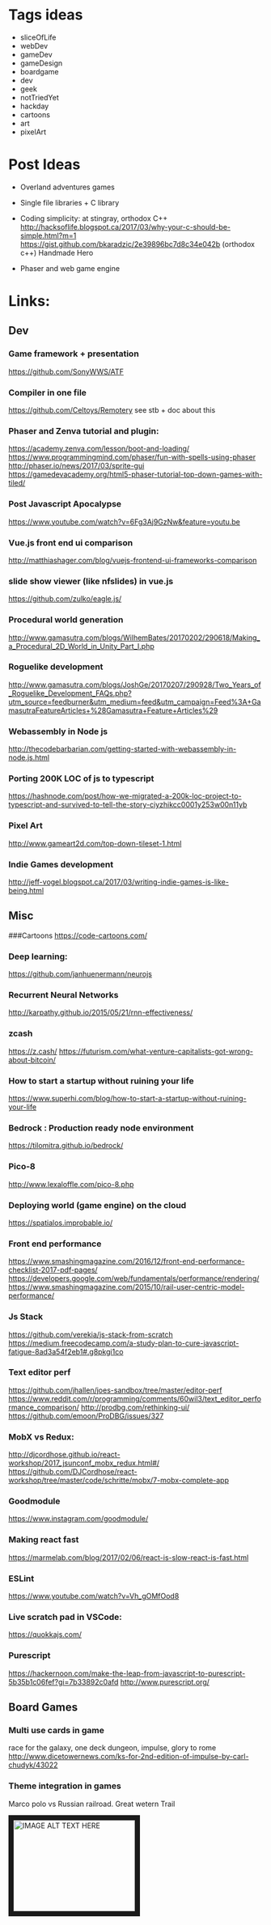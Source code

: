 # Tags ideas
- sliceOfLife
- webDev
- gameDev
- gameDesign
- boardgame
- dev
- geek
- notTriedYet
- hackday
- cartoons
- art
- pixelArt

# Post Ideas
- Overland adventures games
- Single file libraries + C library
- Coding simplicity: at stingray, orthodox C++
http://hacksoflife.blogspot.ca/2017/03/why-your-c-should-be-simple.html?m=1
https://gist.github.com/bkaradzic/2e39896bc7d8c34e042b (orthodox c++)
Handmade Hero

- Phaser and web game engine 

# Links:

## Dev

### Game framework + presentation
https://github.com/SonyWWS/ATF

### Compiler in one file
https://github.com/Celtoys/Remotery
see stb + doc about this

### Phaser and Zenva tutorial and plugin:
https://academy.zenva.com/lesson/boot-and-loading/
https://www.programmingmind.com/phaser/fun-with-spells-using-phaser
http://phaser.io/news/2017/03/sprite-gui
https://gamedevacademy.org/html5-phaser-tutorial-top-down-games-with-tiled/ 

### Post Javascript Apocalypse
https://www.youtube.com/watch?v=6Fg3Aj9GzNw&feature=youtu.be

### Vue.js front end ui comparison
http://matthiashager.com/blog/vuejs-frontend-ui-frameworks-comparison

### slide show viewer (like nfslides) in vue.js
https://github.com/zulko/eagle.js/

### Procedural world generation
 http://www.gamasutra.com/blogs/WilhemBates/20170202/290618/Making_a_Procedural_2D_World_in_Unity_Part_I.php

### Roguelike development
http://www.gamasutra.com/blogs/JoshGe/20170207/290928/Two_Years_of_Roguelike_Development_FAQs.php?utm_source=feedburner&utm_medium=feed&utm_campaign=Feed%3A+GamasutraFeatureArticles+%28Gamasutra+Feature+Articles%29

### Webassembly in Node js
http://thecodebarbarian.com/getting-started-with-webassembly-in-node.js.html


### Porting 200K LOC of js to typescript
https://hashnode.com/post/how-we-migrated-a-200k-loc-project-to-typescript-and-survived-to-tell-the-story-ciyzhikcc0001y253w00n11yb

### Pixel Art
http://www.gameart2d.com/top-down-tileset-1.html

### Indie Games development
http://jeff-vogel.blogspot.ca/2017/03/writing-indie-games-is-like-being.html

## Misc
###Cartoons
https://code-cartoons.com/

### Deep learning:
https://github.com/janhuenermann/neurojs

### Recurrent Neural Networks
http://karpathy.github.io/2015/05/21/rnn-effectiveness/

### zcash
https://z.cash/
https://futurism.com/what-venture-capitalists-got-wrong-about-bitcoin/

### How to start a startup without ruining your life
https://www.superhi.com/blog/how-to-start-a-startup-without-ruining-your-life

### Bedrock : Production ready node environment
https://tilomitra.github.io/bedrock/

### Pico-8
http://www.lexaloffle.com/pico-8.php

### Deploying world (game engine) on the cloud
https://spatialos.improbable.io/

### Front end performance
https://www.smashingmagazine.com/2016/12/front-end-performance-checklist-2017-pdf-pages/
https://developers.google.com/web/fundamentals/performance/rendering/
https://www.smashingmagazine.com/2015/10/rail-user-centric-model-performance/

### Js Stack
https://github.com/verekia/js-stack-from-scratch
https://medium.freecodecamp.com/a-study-plan-to-cure-javascript-fatigue-8ad3a54f2eb1#.g8pkgi1co


### Text editor perf
https://github.com/jhallen/joes-sandbox/tree/master/editor-perf
https://www.reddit.com/r/programming/comments/60wil3/text_editor_performance_comparison/
http://prodbg.com/rethinking-ui/
https://github.com/emoon/ProDBG/issues/327

### MobX vs Redux:
http://djcordhose.github.io/react-workshop/2017_jsunconf_mobx_redux.html#/
https://github.com/DJCordhose/react-workshop/tree/master/code/schritte/mobx/7-mobx-complete-app

### Goodmodule
https://www.instagram.com/goodmodule/

### Making react fast
https://marmelab.com/blog/2017/02/06/react-is-slow-react-is-fast.html

### ESLint
https://www.youtube.com/watch?v=Vh_gOMfOod8

### Live scratch pad in VSCode:
https://quokkajs.com/

### Purescript
https://hackernoon.com/make-the-leap-from-javascript-to-purescript-5b35b1c06fef?gi=7b33892c0afd
http://www.purescript.org/


## Board Games

### Multi use cards in game
race for the galaxy, one deck dungeon, impulse, glory to rome
http://www.dicetowernews.com/ks-for-2nd-edition-of-impulse-by-carl-chudyk/43022

### Theme integration in games
Marco polo vs Russian railroad. Great wetern Trail


<a href="http://www.youtube.com/watch?feature=player_embedded&v=YOUTUBE_VIDEO_ID_HERE
" target="_blank"><img src="http://img.youtube.com/vi/YOUTUBE_VIDEO_ID_HERE/0.jpg"
alt="IMAGE ALT TEXT HERE" width="240" height="180" border="10" /></a>


